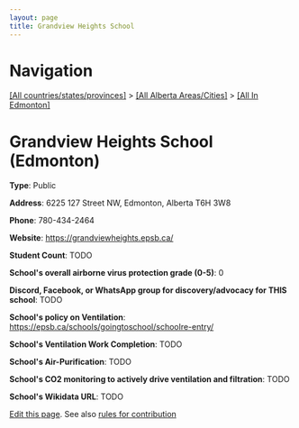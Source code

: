 ```yaml
---
layout: page
title: Grandview Heights School
---
```

# Navigation

[[All countries/states/provinces]](../../..) > [[All Alberta Areas/Cities]](../..) > [[All In Edmonton]](..)

# Grandview Heights School (Edmonton)

**Type**: Public

**Address**: 6225 127 Street NW, Edmonton, Alberta T6H 3W8

**Phone**: 780-434-2464

**Website**: <https://grandviewheights.epsb.ca/>

**Student Count**: TODO

**School's overall airborne virus protection grade (0-5)**: 0

**Discord, Facebook, or WhatsApp group for discovery/advocacy for THIS school**: TODO

**School's policy on Ventilation**: <https://epsb.ca/schools/goingtoschool/schoolre-entry/>

**School's Ventilation Work Completion**: TODO

**School's Air-Purification**: TODO

**School's CO2 monitoring to actively drive ventilation and filtration**: TODO

**School's Wikidata URL**: TODO


[Edit this page](https://github.com/ventilate-schools/AB/edit/main/./Edmonton/Grandview_Heights_School.md). See also [rules for contribution](../../../contribution-rules/)